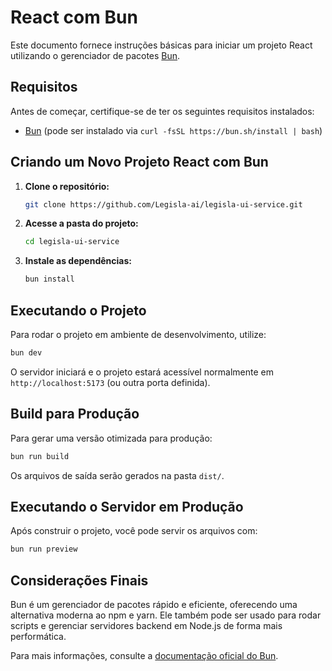 # React com Bun

Este documento fornece instruções básicas para iniciar um projeto React utilizando o gerenciador de pacotes [Bun](https://bun.sh/).

## Requisitos

Antes de começar, certifique-se de ter os seguintes requisitos instalados:

- [Bun](https://bun.sh/) (pode ser instalado via `curl -fsSL https://bun.sh/install | bash`)

## Criando um Novo Projeto React com Bun

1. **Clone o repositório:**

   ```sh
   git clone https://github.com/Legisla-ai/legisla-ui-service.git
   ```

2. **Acesse a pasta do projeto:**

   ```sh
   cd legisla-ui-service
   ```

3. **Instale as dependências:**

   ```sh
   bun install
   ```

## Executando o Projeto

Para rodar o projeto em ambiente de desenvolvimento, utilize:

```sh
bun dev
```

O servidor iniciará e o projeto estará acessível normalmente em `http://localhost:5173` (ou outra porta definida).

## Build para Produção

Para gerar uma versão otimizada para produção:

```sh
bun run build
```

Os arquivos de saída serão gerados na pasta `dist/`.

## Executando o Servidor em Produção

Após construir o projeto, você pode servir os arquivos com:

```sh
bun run preview
```

## Considerações Finais

Bun é um gerenciador de pacotes rápido e eficiente, oferecendo uma alternativa moderna ao npm e yarn. Ele também pode ser usado para rodar scripts e gerenciar servidores backend em Node.js de forma mais performática.

Para mais informações, consulte a [documentação oficial do Bun](https://bun.sh/docs).
